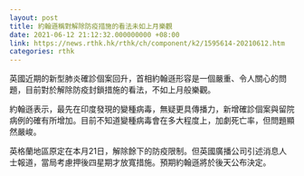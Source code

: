 ```yaml
---
layout: post
title: 約翰遜稱對解除防疫措施的看法未如上月樂觀
date: 2021-06-12 21:12:32.000000000 +08:00
link: https://news.rthk.hk/rthk/ch/component/k2/1595614-20210612.htm
categories: rthk
---
```


英國近期的新型肺炎確診個案回升，首相約翰遜形容是一個嚴重、令人關心的問題，目前對於解除防疫封鎖措施的看法，不如上月般樂觀。

約翰遜表示，最先在印度發現的變種病毒，無疑更具傳播力，新增確診個案與留院病例的確有所增加。目前不知道變種病毒會在多大程度上，加劇死亡率，但問題顯然嚴峻。

英格蘭地區原定在本月21日，解除餘下的防疫限制。但英國廣播公司引述消息人士報道，當局考慮押後四星期才放寬措施。預期約翰遜將於後天公布決定。
